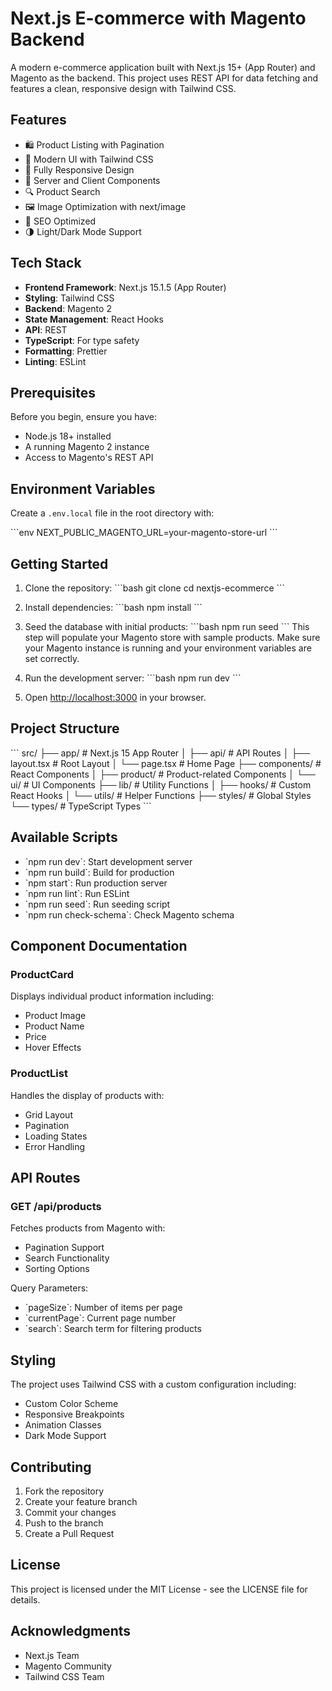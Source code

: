 # Next.js E-commerce with Magento Backend

A modern e-commerce application built with Next.js 15+ (App Router) and Magento as the backend. This project uses REST API for data fetching and features a clean, responsive design with Tailwind CSS.

## Features

- 🛍️ Product Listing with Pagination
- 🎨 Modern UI with Tailwind CSS
- 📱 Fully Responsive Design
- 🚀 Server and Client Components
- 🔍 Product Search
- 🖼️ Image Optimization with next/image
- 🎯 SEO Optimized
- 🌗 Light/Dark Mode Support

## Tech Stack

- **Frontend Framework**: Next.js 15.1.5 (App Router)
- **Styling**: Tailwind CSS
- **Backend**: Magento 2
- **State Management**: React Hooks
- **API**: REST
- **TypeScript**: For type safety
- **Formatting**: Prettier
- **Linting**: ESLint

## Prerequisites

Before you begin, ensure you have:

- Node.js 18+ installed
- A running Magento 2 instance
- Access to Magento's REST API

## Environment Variables

Create a `.env.local` file in the root directory with:

\`\`\`env
NEXT_PUBLIC_MAGENTO_URL=your-magento-store-url
\`\`\`

## Getting Started

1. Clone the repository:
   \`\`\`bash
   git clone <repository-url>
   cd nextjs-ecommerce
   \`\`\`

2. Install dependencies:
   \`\`\`bash
   npm install
   \`\`\`

3. Seed the database with initial products:
   \`\`\`bash
   npm run seed
   \`\`\`
   This step will populate your Magento store with sample products. Make sure your Magento instance is running and your environment variables are set correctly.

4. Run the development server:
   \`\`\`bash
   npm run dev
   \`\`\`

5. Open [http://localhost:3000](http://localhost:3000) in your browser.

## Project Structure

\`\`\`
src/
├── app/ # Next.js 15 App Router
│ ├── api/ # API Routes
│ ├── layout.tsx # Root Layout
│ └── page.tsx # Home Page
├── components/ # React Components
│ ├── product/ # Product-related Components
│ └── ui/ # UI Components
├── lib/ # Utility Functions
│ ├── hooks/ # Custom React Hooks
│ └── utils/ # Helper Functions
├── styles/ # Global Styles
└── types/ # TypeScript Types
\`\`\`

## Available Scripts

- \`npm run dev\`: Start development server
- \`npm run build\`: Build for production
- \`npm start\`: Run production server
- \`npm run lint\`: Run ESLint
- \`npm run seed\`: Run seeding script
- \`npm run check-schema\`: Check Magento schema

## Component Documentation

### ProductCard

Displays individual product information including:

- Product Image
- Product Name
- Price
- Hover Effects

### ProductList

Handles the display of products with:

- Grid Layout
- Pagination
- Loading States
- Error Handling

## API Routes

### GET /api/products

Fetches products from Magento with:

- Pagination Support
- Search Functionality
- Sorting Options

Query Parameters:

- \`pageSize\`: Number of items per page
- \`currentPage\`: Current page number
- \`search\`: Search term for filtering products

## Styling

The project uses Tailwind CSS with a custom configuration including:

- Custom Color Scheme
- Responsive Breakpoints
- Animation Classes
- Dark Mode Support

## Contributing

1. Fork the repository
2. Create your feature branch
3. Commit your changes
4. Push to the branch
5. Create a Pull Request

## License

This project is licensed under the MIT License - see the LICENSE file for details.

## Acknowledgments

- Next.js Team
- Magento Community
- Tailwind CSS Team
